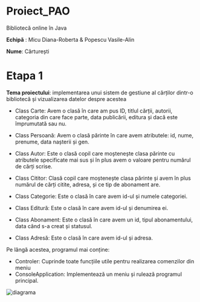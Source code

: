 # Proiect_PAO
Bibliotecă online în Java

**Echipă** : 
Micu Diana-Roberta & Popescu Vasile-Alin

**Nume**: Cărturești

# Etapa 1

 **Tema proiectului**: implementarea unui sistem de gestiune al cărților dintr-o bibliotecă și vizualizarea datelor despre acestea 

* Class Carte: Avem o clasă în care am pus ID, titlul cărții, autorii, categoria din care face parte, data publicării, editura și dacă este împrumutată sau nu.

* Class Persoană: Avem o clasă părinte în care avem atributele: id, nume, prenume, data nașterii și gen.

* Class Autor: Este o clasă copil care moștenește clasa părinte cu atributele specificate mai sus și în plus avem o valoare pentru numărul de cărți scrise.

* Class Cititor: Clasă copil care moștenește clasa părinte și avem în plus numărul de cărți citite, adresa, și ce tip de abonament are.

* Class Categorie: Este o clasă în care avem id-ul și numele categoriei.

* Class Editură: Este o clasă în care avem id-ul și denumirea ei.

* Class Abonament: Este o clasă în care avem un id, tipul abonamentului, data când s-a creat și statusul.

* Class Adresă: Este o clasă în care avem id-ul și adresa.

Pe lângă acestea, programul mai conține:
* Controler: Cuprinde toate funcțiile utile pentru realizarea comenzilor din meniu
* ConsoleApplication: Implementează un meniu și rulează programul principal.

![diagrama](https://user-images.githubusercontent.com/93095672/227785146-81729979-385e-42b1-a295-940d93913aec.png)



